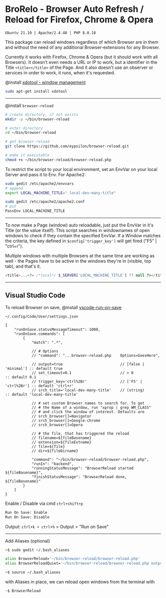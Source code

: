 # BroRelo - Browser Auto Refresh / Reload for Firefox, Chrome & Opera

`Ubuntu 21.10 | Apache/2.4.48 | PHP 8.0.18`

This package can reload windows regardless of which Browser are in them and without the need of any additional Browser-extensions for any Browser.

Currently it works with Firefox, Chrome & Opera (but it should work with all Browsers). It doesn't even needs a URL or IP to work, but a identifier in the Title `<title></title>` of the Page. And it also doesn't use an observer or services in order to work, it runs, when it's requested.

@install [xdotool - window management](https://www.semicomplete.com/projects/xdotool/)

```sh
sudo apt-get install xdotool
```
---

@install `browser-reload`

```sh
# create directory, if not exists
mkdir -p ~/bin/browser-reload

# enter directory
cd ~/bin/browser-reload

# get browser-reload
git clone https://github.com/eypsilon/browser-reload.git

# make it executable
chmod +x ~/bin/browser-reload/browser-reload.php
```

To restrict the script to your local environment, set an EnvVar on your local Server and pass it to Env. For Apache2:

```sh
sudo gedit /etc/apache2/envvars
# append
export LOCAL_MACHINE_TITLE=" local-dev-many-title"
```

```sh
sudo gedit /etc/apache2/apache2.conf
# put
PassEnv LOCAL_MACHINE_TITLE
```
---

To now make a Page (window) auto reloadable, just put the EnvVar in it's Title (or the value itself). This script searches in windownames of open windows to check if they contain the specified EnvVar. If a Window matches the criteria, the key defined in `$config['trigger_key']` will get fired ("F5" | "ctrl+r").

Multiple windows with multiple Browsers at the same time are working as well - the Pages have to be active in the windows they're in (visible, top tab), and that's it.

```php
<title>...<?= /*local*/ $_SERVER['LOCAL_MACHINE_TITLE'] ?? null ?></title>
```

---

## Visual Studio Code

To reload Browser on save, @install [vscode-run-on-save](https://github.com/pucelle/vscode-run-on-save)

`~/.config/Code/User/settings.json`

```jsonc
{
    "runOnSave.statusMessageTimeout": 1000,
    "runOnSave.commands": [
        {
            "match": ".*",

            // # Options
            // "command": "...browser-reload.php    Options=GoesHere",

            // output=true                          // [false | 'minimal'] :: default true
            // set_timeout=0.1                      // > 0                 :: default 0.1
            // trigger_key='ctrl%2Br'               // ['F5' | 'ctrl%2Br'] :: default 'ctrl+r'
            // srch_title='local-dev-many-title'    // (string)            :: default 'local-dev-many-title'

            // # set custom Browser names to search for. To get
            // # the Name of a window, run "xprop | grep WM_CLASS"
            // # and click the window of interest. Defaults are
            // srch_browser[]=Navigator
            // srch_browser[]=Google-chrome
            // srch_browser[]=Opera

            // # the file, that has triggered the reload
            // filename=${fileBasename}
            // extension=${fileExtname}
            // file=${file}
            // dir=${fileDirname}

            "command": "~/bin/browser-reload/browser-reload.php",
            "runIn": "backend",
            "runningStatusMessage": "BrowserReload started ${fileBasename}",
            "finishStatusMessage": "BrowserReload done, ${fileBasename}"
        }
    ]
}
```
Enable / Disable via cmd `ctrl+shift+p`

```cmd
Run On Save: Enable
Run On Save: Disable
```

Output: `ctrl+k + ctrl+h` > Output > "Run on Save"

---

Add Aliases (optional)

```sh
~$ sudo gedit ~/.bash_aliases

alias BrowserReload='~/bin/browser-reload/browser-reload.php'
alias BrowserReloadQuiet='~/bin/browser-reload/browser-reload.php output=false'

~$ source ~/.bash_aliases
```

with Aliases in place, we can reload open windows from the terminal with

```js
~$ BrowserReload
```
